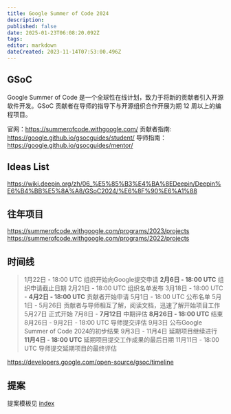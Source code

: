 ```yaml
---
title: Google Summer of Code 2024
description: 
published: false
date: 2025-01-23T06:08:20.092Z
tags: 
editor: markdown
dateCreated: 2023-11-14T07:53:00.496Z
---
```


## GSoC

Google Summer of Code 是一个全球性在线计划，致力于将新的贡献者引入开源软件开发。GSoC 贡献者在导师的指导下与开源组织合作开展为期 12 周以上的编程项目。

官网：<https://summerofcode.withgoogle.com/>
贡献者指南: <https://google.github.io/gsocguides/student/>
导师指南：<https://google.github.io/gsocguides/mentor/>

## Ideas List

https://wiki.deepin.org/zh/06_%E5%85%B3%E4%BA%8EDeepin/Deepin%E6%B4%BB%E5%8A%A8/GSoC2024/%E6%8F%90%E6%A1%88

## 往年项目

<https://summerofcode.withgoogle.com/programs/2023/projects>
<https://summerofcode.withgoogle.com/programs/2022/projects>


## 时间线

> 1月22日 - 18:00 UTC 组织开始向Google提交申请
> **2月6日 - 18:00 UTC** 组织申请截止日期
> 2月21日 - 18:00 UTC 组织名单发布
> 3月18日 - 18:00 UTC - **4月2日 - 18:00 UTC** 贡献者开始申请
> 5月1日 - 18:00 UTC 公布名单
> 5月1日 - 5月26日 贡献者与导师相互了解，阅读文档，迅速了解开始项目工作
> 5月27日 正式开始
> 7月8日 - **7月12日** 中期评估
> **8月26日 - 18:00 UTC** 结束
> 8月26日 - 9月2日 - 18:00 UTC 导师提交评估
> 9月3日 公布Google Summer of Code 2024的初步结果
> 9月3日 - 11月4日 延期项目继续进行
> **11月4日 - 18:00 UTC** 延期项目提交工作成果的最后日期
> 11月11日 - 18:00 UTC 导师提交延期项目的最终评估

<https://developers.google.com/open-source/gsoc/timeline>

## 提案

提案模板见 [index](/zh/06_关于Deepin/Deepin活动/GSoC2024/提案/index)
